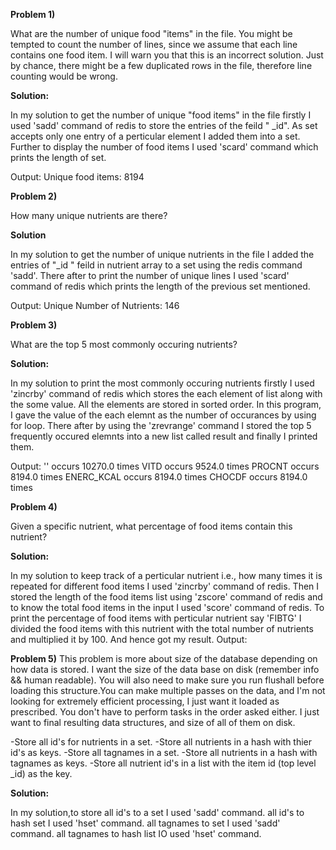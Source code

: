 __Problem 1)__
 
  What are the number of unique food "items" in the file. You might be tempted to count the number of lines, since we assume that each line contains one food item. I will warn you that this is an incorrect solution. Just by chance, there might be a few duplicated rows in the file, therefore line counting would be wrong.

__Solution:__ 
  
  In my solution to get the number of unique "food items" in the file firstly I used 'sadd' command of redis to store the entries of the feild " _id". As set accepts only one entry of a perticular element I added them into a set. Further to display the number of food items I used 'scard' command which prints the length of set.
  
  Output: 
   Unique food items:
   8194
  
__Problem 2)__
 
 How many unique nutrients are there?

__Solution__
  
  In my solution to get the number of unique nutrients in the file I added the entries of "_id " feild in nutrient array to a set using the redis command 'sadd'. There after to print the number of unique lines I used 'scard' command of redis which prints the length of the previous set mentioned.
  
  Output:
   Unique Number of Nutrients:
   146
   
__Problem 3)__
  
  What are the top 5 most commonly occuring nutrients?
  
__Solution:__

  In my solution to print the most commonly occuring nutrients firstly I used 'zincrby' command of redis which stores the each element of list along with the some value. All the elements are stored in sorted order. In this program, I gave the value of the each elemnt as the number of occurances by using for loop. There after by using the 'zrevrange' command I stored the top 5 frequently occured elemnts into a new list called result and finally I printed them.
  
  Output: 
   '' occurs 10270.0 times 
  VITD occurs 9524.0 times 
  PROCNT occurs 8194.0 times
  ENERC_KCAL occurs 8194.0 times
  CHOCDF occurs 8194.0 times  
  
__Problem 4)__
 
  Given a specific nutrient, what percentage of food items contain this nutrient?
  
__Solution:__
 
  In my solution to keep track of a perticular nutrient i.e., how many times it is repeated for different food items I used 'zincrby' command of redis. Then I stored the length of the food items list using 'zscore' command of redis and to know the total food items in the input I used 'score' command of redis. To print the percentage of food items with perticular nutrient say 'FIBTG' I divided the food items with this nutrient with the total number of nutrients and multiplied it by 100. And hence got my result.
 Output:
  
__Problem 5)__
  This problem is more about size of the database depending on how data is stored. I want the size of the data base on disk (remember info && human readable). You will also need to make sure you run flushall before loading this structure.You can make multiple passes on the data, and I'm not looking for extremely efficient processing, I just want it loaded as prescribed. You don't have to perform tasks in the order asked either. I just want to final resulting data structures, and size of all of them on disk.

  -Store all id's for nutrients in a set.
  -Store all nutrients in a hash with thier id's as keys.
  -Store all tagnames in a set.
  -Store all nutrients in a hash with tagnames as keys.
  -Store all nutrient id's in a list with the item id (top level _id) as the key.

__Solution:__

  In my solution,to store 
   all id's to a set I used 'sadd' command.
   all id's to hash set I used 'hset' command.
   all tagnames to set I used 'sadd' command.
   all tagnames to hash list IO used 'hset' command.
  
